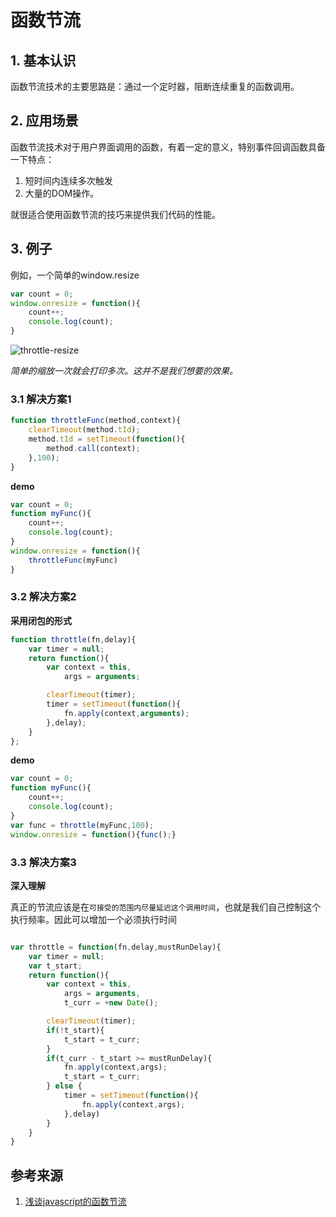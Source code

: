# 函数节流

## 1. 基本认识

函数节流技术的主要思路是：通过一个定时器，阻断连续重复的函数调用。

## 2. 应用场景

函数节流技术对于用户界面调用的函数，有着一定的意义，特别事件回调函数具备一下特点：

1. 短时间内连续多次触发
2. 大量的DOM操作。

就很适合使用函数节流的技巧来提供我们代码的性能。

## 3. 例子

例如，一个简单的window.resize

```javascript
var count = 0;
window.onresize = function(){
    count++;
    console.log(count);
}
```

![throttle-resize](../img/throttle-resize.png)

*简单的缩放一次就会打印多次。这并不是我们想要的效果。*

### 3.1 解决方案1

```javascript
function throttleFunc(method,context){
    clearTimeout(method.tId);
    method.tId = setTimeout(function(){
        method.call(context);
    },100);
}
```

**demo**

```javascript
var count = 0;
function myFunc(){
    count++;
    console.log(count);
}
window.onresize = function(){
    throttleFunc(myFunc)
}
```

### 3.2 解决方案2

**采用闭包的形式**

```javascript
function throttle(fn,delay){
    var timer = null;
    return function(){
        var context = this,
            args = arguments;

        clearTimeout(timer);
        timer = setTimeout(function(){
            fn.apply(context,arguments);
        },delay);
    }
};
```

**demo**

```javascript
var count = 0;
function myFunc(){
    count++;
    console.log(count);
}
var func = throttle(myFunc,100);
window.onresize = function(){func();}
```

### 3.3 解决方案3

**深入理解**

真正的节流应该是在`可接受的范围内尽量延迟这个调用时间`，也就是我们自己控制这个执行频率。因此可以增加一个必须执行时间


```javascript

var throttle = function(fn,delay,mustRunDelay){
    var timer = null;
    var t_start;
    return function(){
        var context = this,
            args = arguments,
            t_curr = +new Date();

        clearTimeout(timer);
        if(!t_start){
            t_start = t_curr;
        }
        if(t_curr - t_start >= mustRunDelay){
            fn.apply(context,args);
            t_start = t_curr;
        } else {
            timer = setTimeout(function(){
                fn.apply(context,args);
            },delay)
        }
    }
}
```

## 参考来源

1. [浅谈javascript的函数节流](http://www.alloyteam.com/2012/11/javascript-throttle/)
